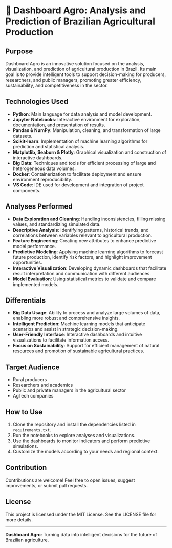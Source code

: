 # 🌱 Dashboard Agro: Analysis and Prediction of Brazilian Agricultural Production

## Purpose

Dashboard Agro is an innovative solution focused on the analysis, visualization, and prediction of agricultural production in Brazil. Its main goal is to provide intelligent tools to support decision-making for producers, researchers, and public managers, promoting greater efficiency, sustainability, and competitiveness in the sector.

## Technologies Used

- **Python**: Main language for data analysis and model development.
- **Jupyter Notebooks**: Interactive environment for exploration, documentation, and presentation of results.
- **Pandas & NumPy**: Manipulation, cleaning, and transformation of large datasets.
- **Scikit-learn**: Implementation of machine learning algorithms for prediction and statistical analysis.
- **Matplotlib, Seaborn & Plotly**: Graphical visualization and construction of interactive dashboards.
- **Big Data**: Techniques and tools for efficient processing of large and heterogeneous data volumes.
- **Docker**: Containerization to facilitate deployment and ensure environment reproducibility.
- **VS Code**: IDE used for development and integration of project components.

## Analyses Performed

- **Data Exploration and Cleaning**: Handling inconsistencies, filling missing values, and standardizing simulated data.
- **Descriptive Analysis**: Identifying patterns, historical trends, and correlations between variables relevant to agricultural production.
- **Feature Engineering**: Creating new attributes to enhance predictive model performance.
- **Predictive Modeling**: Applying machine learning algorithms to forecast future production, identify risk factors, and highlight improvement opportunities.
- **Interactive Visualization**: Developing dynamic dashboards that facilitate result interpretation and communication with different audiences.
- **Model Evaluation**: Using statistical metrics to validate and compare implemented models.

## Differentials

- **Big Data Usage**: Ability to process and analyze large volumes of data, enabling more robust and comprehensive insights.
- **Intelligent Prediction**: Machine learning models that anticipate scenarios and assist in strategic decision-making.
- **User-Friendly Interface**: Interactive dashboards and intuitive visualizations to facilitate information access.
- **Focus on Sustainability**: Support for efficient management of natural resources and promotion of sustainable agricultural practices.

## Target Audience

- Rural producers
- Researchers and academics
- Public and private managers in the agricultural sector
- AgTech companies

## How to Use

1. Clone the repository and install the dependencies listed in `requirements.txt`.
2. Run the notebooks to explore analyses and visualizations.
3. Use the dashboards to monitor indicators and perform predictive simulations.
4. Customize the models according to your needs and regional context.

## Contribution

Contributions are welcome! Feel free to open issues, suggest improvements, or submit pull requests.

## License

This project is licensed under the MIT License. See the LICENSE file for more details.

---

**Dashboard Agro**: Turning data into intelligent decisions for the future of Brazilian agriculture.